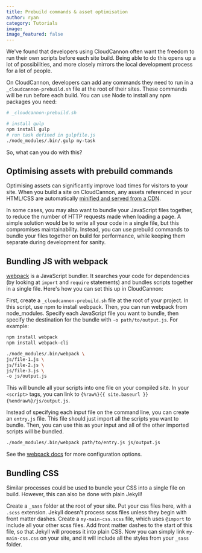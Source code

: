 ```yaml
---
title: Prebuild commands & asset optimisation
author: ryan
category: Tutorials
image:
image_featured: false
---
```

We've found that developers using CloudCannon often want the freedom to run their own scripts before each site build. Being able to do this opens up a lot of possibilities, and more closely mirrors the local development process for a lot of people.

On CloudCannon, developers can add any commands they need to run in a `_cloudcannon-prebuild.sh` file at the root of their sites. These commands will be run before each build. You can use Node to install any npm packages you need:

```sh
# _cloudcannon-prebuild.sh

# install gulp
npm install gulp
# run task defined in gulpfile.js
./node_modules/.bin/.gulp my-task
```

So, what can you do with this?

## Optimising assets with prebuild commands

Optimising assets can significantly improve load times for visitors to your site. When you build a site on CloudCannon, any assets referenced in your HTML/CSS are automatically [minified and served from a CDN](https://docs.cloudcannon.com/builds/optimisations/).

In some cases, you may also want to bundle your JavaScript files together, to reduce the number of HTTP requests made when loading a page. A simple solution would be to write all your code in a single file, but this compromises maintainability. Instead, you can use prebuild commands to bundle your files together on build for performance, while keeping them separate during development for sanity.

## Bundling JS with webpack

[webpack](https://webpack.js.org/) is a JavaScript bundler. It searches your code for dependencies (by looking at `import` and `require` statements) and bundles scripts together in a single file. Here's how you can set this up in CloudCannon:

First, create a `_cloudcannon-prebuild.sh` file at the root of your project. In this script, use npm to install webpack. Then, you can run webpack from node_modules. Specify each JavaScript file you want to bundle, then specify the destination for the bundle with `-o path/to/output.js`. For example:

```sh
npm install webpack
npm install webpack-cli

./node_modules/.bin/webpack \
js/file-1.js \
js/file-2.js \
js/file-3.js \
-o js/output.js
```

This will bundle all your scripts into one file on your compiled site. In your `<script>` tags, you can link to `{%raw%}{{ site.baseurl }}{%endraw%}/js/output.js`.

Instead of specifying each input file on the command line, you can create an `entry.js` file. This file should just import all the scripts you want to bundle. Then, you can use this as your input and all of the other imported scripts will be bundled.

```sh
./node_modules/.bin/webpack path/to/entry.js js/output.js
```

See the [webpack docs](https://webpack.js.org/guides/getting-started/#using-a-configuration) for more configuration options.

## Bundling CSS

Similar processes could be used to bundle your CSS into a single file on build. However, this can also be done with plain Jekyll!

Create a `_sass` folder at the root of your site. Put your css files here, with a `.scss` extension. Jekyll doesn't process scss files unless they begin with front matter dashes. Create a `my-main-css.scss` file, which uses `@import` to include all your other scss files. Add front matter dashes to the start of this file, so that Jekyll will process it into plain CSS. Now you can simply link `my-main-css.css` on your site, and it will include all the styles from your `_sass` folder.